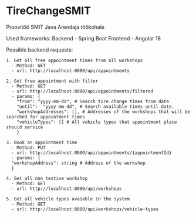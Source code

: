 # TireChangeSMIT
Proovitöö SMIT Java Arendaja töökohale

Used frameworks:
  Backend - Spring Boot
  Frontend - Angular 18

Possible backend requests:

    1. Get all free appointment times from all workshops
      - Method: GET
      - url: http://localhost:8080/api/appointments

    2. Get free appointment with filter
      - Method: GET
      - url: http://localhost:8080/api/appointments/filtered
      - params: {
        "from": "yyyy-mm-dd", # Search tire change times from date
        "until":  "yyyy-mm-dd", # Search available times until date,
        "workshopAddresses": [], # Addresses of the workshops that will be searched for appointment times
        "vehicleTypes": [] # All vehicle types that appointment place should service 
        }
        
    3. Book an appointment time
      - Method: PUT
      - url: http://localhost:8080/api/appointments/{appointmentId}
      - params: {
      "workshopAddress": string # Address of the workshop
      }

    4. Get all non testive workshop
      - Method: GET
      - url: http://localhost:8080/api/workshops
  
    5. Get all vehicle types avaiable in the system
      - Method: GET
      - url: http://localhost:8080/api/workshops/vehicle-types
        
